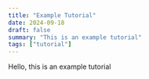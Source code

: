 ```yaml
---
title: "Example Tutorial"
date: 2024-09-18
draft: false
summary: "This is an example tutorial"
tags: ["tutorial"]
---
```


Hello, this is an example tutorial

